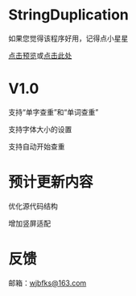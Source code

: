 # StringDuplication

如果您觉得该程序好用，记得点小星星

[点击预览](https://wjbfks.github.io/StringDuplication/Web-UTM.html)或[点击此处](https://wjbfks.github.io/StringDuplication)

# V1.0
 支持“单字查重”和“单词查重”
 
 支持字体大小的设置
 
 支持自动开始查重
 
 # 预计更新内容
 优化源代码结构
 
 增加竖屏适配
 
 # 反馈
 邮箱：wjbfks@163.com
